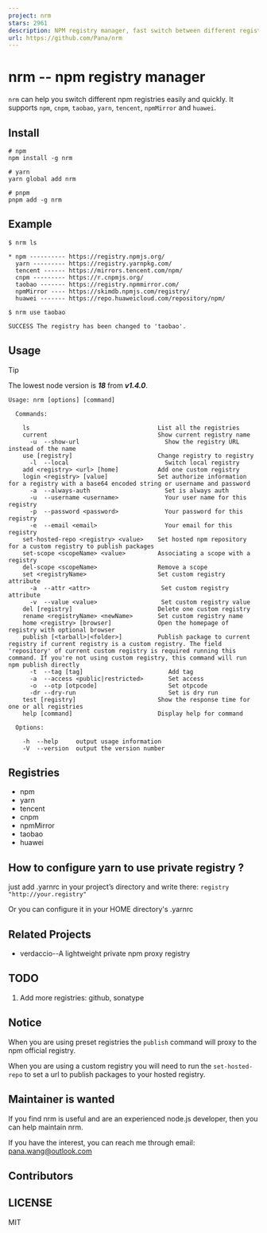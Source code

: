 ```yaml
---
project: nrm
stars: 2961
description: NPM registry manager, fast switch between different registries: npm, cnpm, nj, taobao
url: https://github.com/Pana/nrm
---
```


nrm -- npm registry manager
===========================

`nrm` can help you switch different npm registries easily and quickly. It supports `npm`, `cnpm`, `taobao`, `yarn`, `tencent`, `npmMirror` and `huawei`.

Install
-------

```
# npm
npm install -g nrm

# yarn 
yarn global add nrm

# pnpm
pnpm add -g nrm
```

Example
-------

```
$ nrm ls

* npm ---------- https://registry.npmjs.org/
  yarn --------- https://registry.yarnpkg.com/
  tencent ------ https://mirrors.tencent.com/npm/
  cnpm --------- https://r.cnpmjs.org/
  taobao ------- https://registry.npmmirror.com/
  npmMirror ---- https://skimdb.npmjs.com/registry/
  huawei ------- https://repo.huaweicloud.com/repository/npm/

```

```
$ nrm use taobao

SUCCESS The registry has been changed to 'taobao'.
```

Usage
-----

Tip

The lowest node version is _**18**_ from _**v1.4.0**_.

```
Usage: nrm [options] [command]

  Commands:

    ls                                    List all the registries
    current                               Show current registry name
      -u  --show-url                        Show the registry URL instead of the name
    use [registry]                        Change registry to registry
      -l  --local                           Switch local registry
    add <registry> <url> [home]           Add one custom registry
    login <registry> [value]              Set authorize information for a registry with a base64 encoded string or username and password
      -a  --always-auth                     Set is always auth
      -u  --username <username>             Your user name for this registry
      -p  --password <password>             Your password for this registry
      -e  --email <email>                   Your email for this registry
    set-hosted-repo <registry> <value>    Set hosted npm repository for a custom registry to publish packages
    set-scope <scopeName> <value>         Associating a scope with a registry
    del-scope <scopeName>                 Remove a scope
    set <registryName>                    Set custom registry attribute
      -a  --attr <attr>                    Set custom registry attribute
      -v  --value <value>                  Set custom registry value
    del [registry]                        Delete one custom registry
    rename <registryName> <newName>       Set custom registry name
    home <registry> [browser]             Open the homepage of registry with optional browser
    publish [<tarball>|<folder>]          Publish package to current registry if current registry is a custom registry. The field 'repository' of current custom registry is required running this command. If you're not using custom registry, this command will run npm publish directly
      -t  --tag [tag]                        Add tag
      -a  --access <public|restricted>       Set access
      -o  --otp [otpcode]                    Set otpcode
      -dr --dry-run                          Set is dry run
    test [registry]                       Show the response time for one or all registries
    help [command]                        Display help for command

  Options:

    -h  --help     output usage information
    -V  --version  output the version number
```

Registries
----------

-   npm
-   yarn
-   tencent
-   cnpm
-   npmMirror
-   taobao
-   huawei

How to configure yarn to use private registry ?
-----------------------------------------------

just add .yarnrc in your project’s directory and write there: `registry "http://your.registry"`

Or you can configure it in your HOME directory's .yarnrc

Related Projects
----------------

-   verdaccio--A lightweight private npm proxy registry

TODO
----

1.  Add more registries: github, sonatype

Notice
------

When you are using preset registries the `publish` command will proxy to the npm official registry.

When you are using a custom registry you will need to run the `set-hosted-repo` to set a url to publish packages to your hosted registry.

Maintainer is wanted
--------------------

If you find nrm is useful and are an experienced node.js developer, then you can help maintain nrm.

If you have the interest, you can reach me through email: pana.wang@outlook.com

Contributors
------------

LICENSE
-------

MIT
